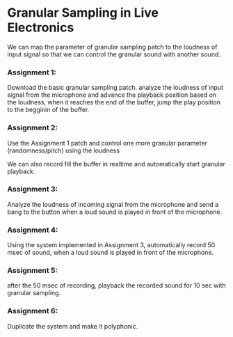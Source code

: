 # Granular Sampling in Live Electronics

We can map the parameter of granular sampling patch to the loudness of input signal so that we can control the granular sound with another sound. 

### Assignment 1:
Download the basic granular sampling patch.
analyze the loudness of input signal from the microphone and advance the playback position based on the loudness, when it reaches the end of the buffer, jump the play position to the begginin of the buffer.


### Assignment 2:
Use the Assignment 1 patch and control one more granular parameter (randomness/pitch) using the loudness


We can also record fill the buffer in realtime and automatically start granular playback.

### Assignment 3:
Analyze the loudness of incoming signal from the microphone and send a bang to the button when a loud sound is played in front of the microphone.

### Assignment 4:
Using the system implemented in Assignment 3, automatically record 50 msec of sound, when a loud sound is played in front of the microphone.

### Assignment 5:
after the 50 msec of recording, playback the recorded sound for 10 sec with granular sampling.

### Assignment 6:
Duplicate the system and make it polyphonic.


